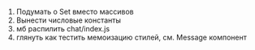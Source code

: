 1) Подумать о Set вместо массивов
2) Вынести числовые константы
3) мб распилить chat/index.js
4) глянуть как тестить мемоизацию стилей, см. Message компонент
